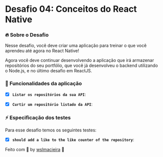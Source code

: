 # Desafio 04: Conceitos do React Native

### :fire: Sobre o Desafio 

Nesse desafio, você deve criar uma aplicação para treinar o que você aprendeu até agora no React Native!

Agora você deve continuar desenvolvendo a aplicação que irá armazenar repositórios do seu portfólio, que você já desenvolveu o backend utilizando o Node.js, e no último desafio em ReactJS.

###  :pencil:  Funcionalidades da aplicação
- [x] **`Listar os repositórios da sua API`**:
- [x] **`Curtir um repositório listado da API`**:



### ⚡️ Especificação dos testes
Para esse desafio temos os seguintes testes:


- [x] **`should add a like to the like counter of the repository`**:



Feito com :purple_heart:   by [wslmacieira](https://github.com/wslmacieira) :wave:
